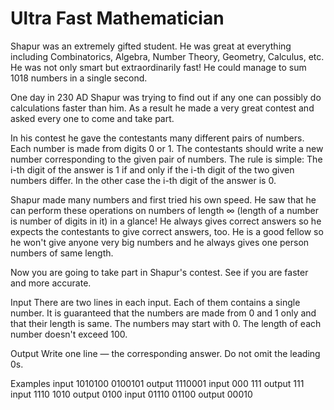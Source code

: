 # Ultra Fast Mathematician

Shapur was an extremely gifted student. He was great at everything including Combinatorics, Algebra, Number Theory, Geometry, Calculus, etc. He was not only smart but extraordinarily fast! He could manage to sum 1018 numbers in a single second.

One day in 230 AD Shapur was trying to find out if any one can possibly do calculations faster than him. As a result he made a very great contest and asked every one to come and take part.

In his contest he gave the contestants many different pairs of numbers. Each number is made from digits 0 or 1. The contestants should write a new number corresponding to the given pair of numbers. The rule is simple: The i-th digit of the answer is 1 if and only if the i-th digit of the two given numbers differ. In the other case the i-th digit of the answer is 0.

Shapur made many numbers and first tried his own speed. He saw that he can perform these operations on numbers of length ∞ (length of a number is number of digits in it) in a glance! He always gives correct answers so he expects the contestants to give correct answers, too. He is a good fellow so he won't give anyone very big numbers and he always gives one person numbers of same length.

Now you are going to take part in Shapur's contest. See if you are faster and more accurate.

Input
There are two lines in each input. Each of them contains a single number. It is guaranteed that the numbers are made from 0 and 1 only and that their length is same. The numbers may start with 0. The length of each number doesn't exceed 100.

Output
Write one line — the corresponding answer. Do not omit the leading 0s.

Examples
input
1010100
0100101
output
1110001
input
000
111
output
111
input
1110
1010
output
0100
input
01110
01100
output
00010
